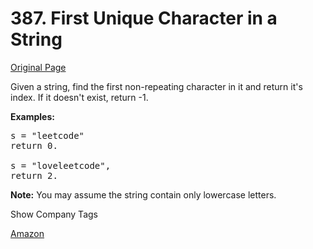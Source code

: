 # 387. First Unique Character in a String

[Original Page](https://leetcode.com/problems/first-unique-character-in-a-string/)

Given a string, find the first non-repeating character in it and return it's index. If it doesn't exist, return -1.

**Examples:**

<pre>s = "leetcode"
return 0.

s = "loveleetcode",
return 2.
</pre>

**Note:** You may assume the string contain only lowercase letters.

<div>

<div id="company_tags" class="btn btn-xs btn-warning">Show Company Tags</div>

<span class="hidebutton">[Amazon](/company/amazon/)</span></div>
